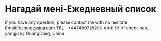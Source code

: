 # Нагадай мені-Ежедневный список
if you have any question, please contact me with no hesitate Email:fdeping@sina.com TEL：+447480728290 Add: 39 of chebeinan, yangjiang GuangDong, China

